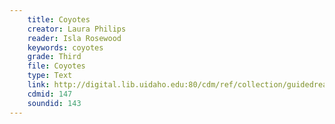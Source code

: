 ```yaml
---
    title: Coyotes
    creator: Laura Philips
    reader: Isla Rosewood
    keywords: coyotes
    grade: Third
    file: Coyotes
    type: Text
    link: http://digital.lib.uidaho.edu:80/cdm/ref/collection/guidedread/id/147
    cdmid: 147
    soundid: 143
---
```


